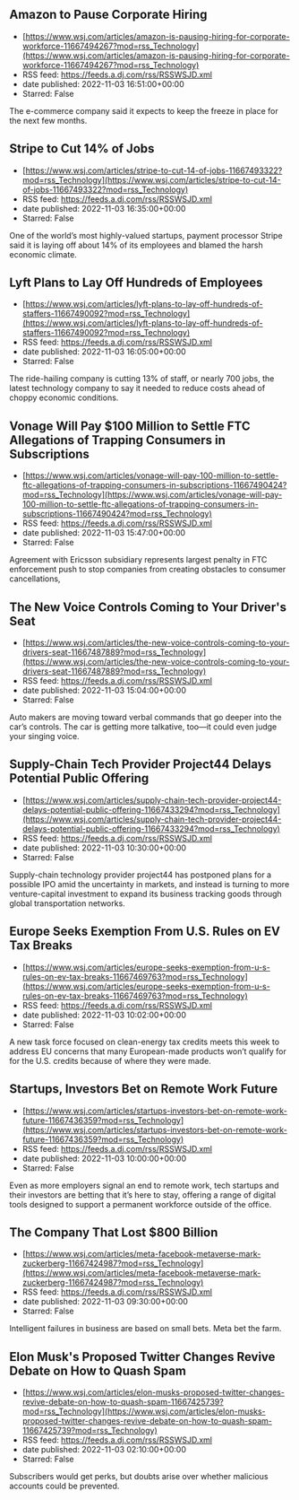 ## Amazon to Pause Corporate Hiring
 - [https://www.wsj.com/articles/amazon-is-pausing-hiring-for-corporate-workforce-11667494267?mod=rss_Technology](https://www.wsj.com/articles/amazon-is-pausing-hiring-for-corporate-workforce-11667494267?mod=rss_Technology)
 - RSS feed: https://feeds.a.dj.com/rss/RSSWSJD.xml
 - date published: 2022-11-03 16:51:00+00:00
 - Starred: False

The e-commerce company said it expects to keep the freeze in place for the next few months.

## Stripe to Cut 14% of Jobs
 - [https://www.wsj.com/articles/stripe-to-cut-14-of-jobs-11667493322?mod=rss_Technology](https://www.wsj.com/articles/stripe-to-cut-14-of-jobs-11667493322?mod=rss_Technology)
 - RSS feed: https://feeds.a.dj.com/rss/RSSWSJD.xml
 - date published: 2022-11-03 16:35:00+00:00
 - Starred: False

One of the world’s most highly-valued startups, payment processor Stripe said it is laying off about 14% of its employees and blamed the harsh economic climate.

## Lyft Plans to Lay Off Hundreds of Employees
 - [https://www.wsj.com/articles/lyft-plans-to-lay-off-hundreds-of-staffers-11667490092?mod=rss_Technology](https://www.wsj.com/articles/lyft-plans-to-lay-off-hundreds-of-staffers-11667490092?mod=rss_Technology)
 - RSS feed: https://feeds.a.dj.com/rss/RSSWSJD.xml
 - date published: 2022-11-03 16:05:00+00:00
 - Starred: False

The ride-hailing company is cutting 13% of staff, or nearly 700 jobs, the latest technology company to say it needed to reduce costs ahead of choppy economic conditions.

## Vonage Will Pay $100 Million to Settle FTC Allegations of Trapping Consumers in Subscriptions
 - [https://www.wsj.com/articles/vonage-will-pay-100-million-to-settle-ftc-allegations-of-trapping-consumers-in-subscriptions-11667490424?mod=rss_Technology](https://www.wsj.com/articles/vonage-will-pay-100-million-to-settle-ftc-allegations-of-trapping-consumers-in-subscriptions-11667490424?mod=rss_Technology)
 - RSS feed: https://feeds.a.dj.com/rss/RSSWSJD.xml
 - date published: 2022-11-03 15:47:00+00:00
 - Starred: False

Agreement with Ericsson subsidiary represents largest penalty in FTC enforcement push to stop companies from creating obstacles to consumer cancellations,

## The New Voice Controls Coming to Your Driver's Seat
 - [https://www.wsj.com/articles/the-new-voice-controls-coming-to-your-drivers-seat-11667487889?mod=rss_Technology](https://www.wsj.com/articles/the-new-voice-controls-coming-to-your-drivers-seat-11667487889?mod=rss_Technology)
 - RSS feed: https://feeds.a.dj.com/rss/RSSWSJD.xml
 - date published: 2022-11-03 15:04:00+00:00
 - Starred: False

Auto makers are moving toward verbal commands that go deeper into the car’s controls. The car is getting more talkative, too—it could even judge your singing voice.

## Supply-Chain Tech Provider Project44 Delays Potential Public Offering
 - [https://www.wsj.com/articles/supply-chain-tech-provider-project44-delays-potential-public-offering-11667433294?mod=rss_Technology](https://www.wsj.com/articles/supply-chain-tech-provider-project44-delays-potential-public-offering-11667433294?mod=rss_Technology)
 - RSS feed: https://feeds.a.dj.com/rss/RSSWSJD.xml
 - date published: 2022-11-03 10:30:00+00:00
 - Starred: False

Supply-chain technology provider project44 has postponed plans for a possible IPO amid the uncertainty in markets, and instead is turning to more venture-capital investment to expand its business tracking goods through global transportation networks.

## Europe Seeks Exemption From U.S. Rules on EV Tax Breaks
 - [https://www.wsj.com/articles/europe-seeks-exemption-from-u-s-rules-on-ev-tax-breaks-11667469763?mod=rss_Technology](https://www.wsj.com/articles/europe-seeks-exemption-from-u-s-rules-on-ev-tax-breaks-11667469763?mod=rss_Technology)
 - RSS feed: https://feeds.a.dj.com/rss/RSSWSJD.xml
 - date published: 2022-11-03 10:02:00+00:00
 - Starred: False

A new task force focused on clean-energy tax credits meets this week to address EU concerns that many European-made products won’t qualify for for the U.S. credits because of where they were made.

## Startups, Investors Bet on Remote Work Future
 - [https://www.wsj.com/articles/startups-investors-bet-on-remote-work-future-11667436359?mod=rss_Technology](https://www.wsj.com/articles/startups-investors-bet-on-remote-work-future-11667436359?mod=rss_Technology)
 - RSS feed: https://feeds.a.dj.com/rss/RSSWSJD.xml
 - date published: 2022-11-03 10:00:00+00:00
 - Starred: False

Even as more employers signal an end to remote work, tech startups and their investors are betting that it’s here to stay, offering a range of digital tools designed to support a permanent workforce outside of the office.

## The Company That Lost $800 Billion
 - [https://www.wsj.com/articles/meta-facebook-metaverse-mark-zuckerberg-11667424987?mod=rss_Technology](https://www.wsj.com/articles/meta-facebook-metaverse-mark-zuckerberg-11667424987?mod=rss_Technology)
 - RSS feed: https://feeds.a.dj.com/rss/RSSWSJD.xml
 - date published: 2022-11-03 09:30:00+00:00
 - Starred: False

Intelligent failures in business are based on small bets. Meta bet the farm.

## Elon Musk's Proposed Twitter Changes Revive Debate on How to Quash Spam
 - [https://www.wsj.com/articles/elon-musks-proposed-twitter-changes-revive-debate-on-how-to-quash-spam-11667425739?mod=rss_Technology](https://www.wsj.com/articles/elon-musks-proposed-twitter-changes-revive-debate-on-how-to-quash-spam-11667425739?mod=rss_Technology)
 - RSS feed: https://feeds.a.dj.com/rss/RSSWSJD.xml
 - date published: 2022-11-03 02:10:00+00:00
 - Starred: False

Subscribers would get perks, but doubts arise over whether malicious accounts could be prevented.
